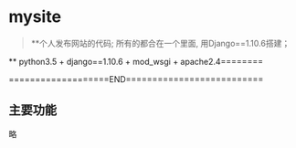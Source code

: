 # mysite

>**个人发布网站的代码; 所有的都合在一个里面, 用Django==1.10.6搭建；

** python3.5 + django==1.10.6 + mod_wsgi + apache2.4========


===================END==========================

## 主要功能

略
